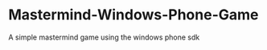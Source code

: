 Mastermind-Windows-Phone-Game
=============================

A simple mastermind game using the windows phone sdk